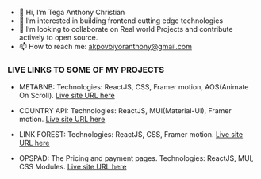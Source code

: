 - 👋 Hi, I’m Tega Anthony Christian
- 👀 I’m interested in building frontend cutting edge technologies
- 💞️ I’m looking to collaborate on Real world Projects and contribute actively to open source.
- 📫 How to reach me: akpovbiyoranthony@gmail.com

### LIVE LINKS TO SOME OF MY PROJECTS

- METABNB:
 Technologies: ReactJS, CSS, Framer motion, AOS(Animate On Scroll).
 [Live site URL here](https://hng-metabnb.vercel.app/)

- COUNTRY API: 
  Technologies: ReactJS, MUI(Material-UI), Framer motion.
  [Live site URL here](https://restcountry-api-v3.netlify.app/)

- LINK FOREST:
  Technologies: ReactJS, CSS, Framer motion.
  [Live site URL here](http://linkforest-three.vercel.app/)

- OPSPAD: The Pricing and payment pages.
  Technologies: ReactJS, MUI, CSS Modules.
  [Live site URL here](https://opspad.hng.tech/)
<!---
heytega/heytega is a ✨ special ✨ repository because its `README.md` (this file) appears on your GitHub profile.
You can click the Preview link to take a look at your changes.
--->
